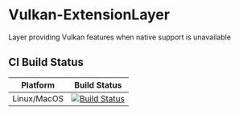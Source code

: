 # Vulkan-ExtensionLayer

Layer providing Vulkan features when native support is unavailable

## CI Build Status

| Platform | Build Status |
|:--------:|:------------:|
| Linux/MacOS | [![Build Status](https://travis-ci.org/KhronosGroup/Vulkan-ExtensionLayer.svg?branch=master)](https://travis-ci.org/KhronosGroup/Vulkan-ExtensionLayer) |
